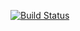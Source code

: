 [![Build Status](https://travis-ci.org/cesole/ngo-project.svg?branch=master)](https://travis-ci.org/cesole/ngo-project)

